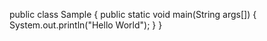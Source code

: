 public class Sample 
{
public static void main(String args[]) {
System.out.println("Hello World");
}
}
